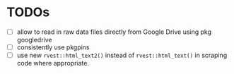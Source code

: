 # TODOs

-   [ ] allow to read in raw data files directly from Google Drive using pkg googledrive
-   [ ] consistently use pkgpins
-   [ ] use new `rvest::html_text2()` instead of `rvest::html_text()` in scraping code where appropriate.

